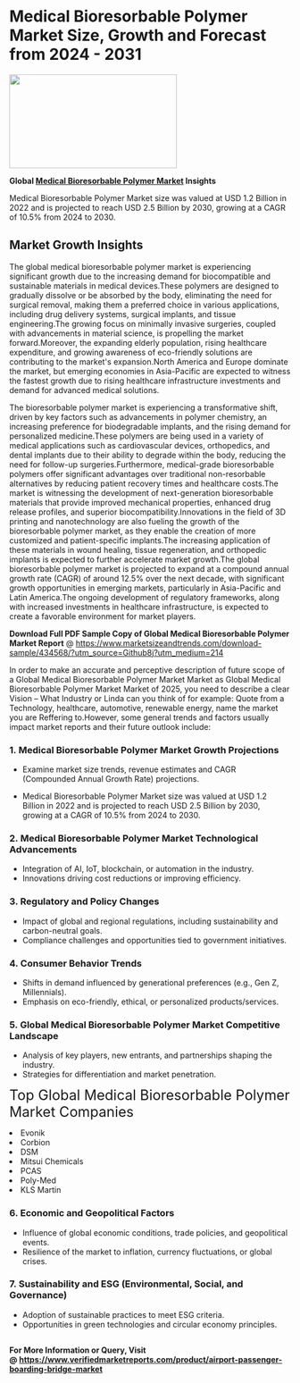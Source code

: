 <H1>Medical Bioresorbable Polymer Market Size, Growth and Forecast from 2024 - 2031</H1><img class="aligncenter size-medium wp-image-584254" src="https://thirdeyenews.in/wp-content/uploads/2024/09/Global-Market-Research-300x168.jpeg" alt="" width="300" height="168" /><p><strong>Global&nbsp;<a href="https://www.marketsizeandtrends.com/download-sample/434568/?utm_source=Github8j?utm_medium=214">Medical Bioresorbable Polymer Market</a> Insights</strong></p><p>Medical Bioresorbable Polymer Market size was valued at USD 1.2 Billion in 2022 and is projected to reach USD 2.5 Billion by 2030, growing at a CAGR of 10.5% from 2024 to 2030.</p><p><h2>Market Growth Insights</h2> <p>The global medical bioresorbable polymer market is experiencing significant growth due to the increasing demand for biocompatible and sustainable materials in medical devices.These polymers are designed to gradually dissolve or be absorbed by the body, eliminating the need for surgical removal, making them a preferred choice in various applications, including drug delivery systems, surgical implants, and tissue engineering.The growing focus on minimally invasive surgeries, coupled with advancements in material science, is propelling the market forward.Moreover, the expanding elderly population, rising healthcare expenditure, and growing awareness of eco-friendly solutions are contributing to the market's expansion.North America and Europe dominate the market, but emerging economies in Asia-Pacific are expected to witness the fastest growth due to rising healthcare infrastructure investments and demand for advanced medical solutions.</p> <p>The bioresorbable polymer market is experiencing a transformative shift, driven by key factors such as advancements in polymer chemistry, an increasing preference for biodegradable implants, and the rising demand for personalized medicine.These polymers are being used in a variety of medical applications such as cardiovascular devices, orthopedics, and dental implants due to their ability to degrade within the body, reducing the need for follow-up surgeries.Furthermore, medical-grade bioresorbable polymers offer significant advantages over traditional non-resorbable alternatives by reducing patient recovery times and healthcare costs.The market is witnessing the development of next-generation bioresorbable materials that provide improved mechanical properties, enhanced drug release profiles, and superior biocompatibility.Innovations in the field of 3D printing and nanotechnology are also fueling the growth of the bioresorbable polymer market, as they enable the creation of more customized and patient-specific implants.The increasing application of these materials in wound healing, tissue regeneration, and orthopedic implants is expected to further accelerate market growth.The global bioresorbable polymer market is projected to expand at a compound annual growth rate (CAGR) of around 12.5% over the next decade, with significant growth opportunities in emerging markets, particularly in Asia-Pacific and Latin America.The ongoing development of regulatory frameworks, along with increased investments in healthcare infrastructure, is expected to create a favorable environment for market players.</p><p><span class=""><strong>Download Full PDF Sample Copy of Global Medical Bioresorbable Polymer Market Report</strong> @ <a href="https://www.marketsizeandtrends.com/download-sample/434568/?utm_source=Github8j?utm_medium=214" target="_blank">https://www.marketsizeandtrends.com/download-sample/434568/?utm_source=Github8j?utm_medium=214</a></span></p><p>In order to make an accurate and perceptive description of future scope of a Global&nbsp;Medical Bioresorbable Polymer Market Market as Global&nbsp;Medical Bioresorbable Polymer Market Market of 2025, you need to describe a clear Vision &ndash; What Industry or Linda can you think of for example: Quote from a Technology, healthcare, automotive, renewable energy, name the market you are Reffering to.However, some general trends and factors usually impact market reports and their future outlook include:</p><h3>1.&nbsp;<strong>Medical Bioresorbable Polymer Market Growth Projections</strong></h3><ul><li>Examine market size trends, revenue estimates and CAGR (Compounded Annual Growth Rate) projections.</li><li><p>Medical Bioresorbable Polymer Market size was valued at USD 1.2 Billion in 2022 and is projected to reach USD 2.5 Billion by 2030, growing at a CAGR of 10.5% from 2024 to 2030.</p></li></ul><h3>2.&nbsp;<strong>Medical Bioresorbable Polymer Market Technological Advancements</strong></h3><ul><li>Integration of AI, IoT, blockchain, or automation in the industry.</li><li>Innovations driving cost reductions or improving efficiency.</li></ul><h3>3.&nbsp;<strong>Regulatory and Policy Changes</strong></h3><ul><li>Impact of global and regional regulations, including sustainability and carbon-neutral goals.</li><li>Compliance challenges and opportunities tied to government initiatives.</li></ul><h3>4.&nbsp;<strong>Consumer Behavior Trends</strong></h3><ul><li>Shifts in demand influenced by generational preferences (e.g., Gen Z, Millennials).</li><li>Emphasis on eco-friendly, ethical, or personalized products/services.</li></ul><h3>5.&nbsp;<strong>Global Medical Bioresorbable Polymer Market Competitive Landscape</strong></h3><ul><li>Analysis of key players, new entrants, and partnerships shaping the industry.</li><li>Strategies for differentiation and market penetration.</li></ul><p data-pm-slice="1 1 []"><span style="color: inherit; font-family: inherit; font-size: 25px;">Top Global Medical Bioresorbable Polymer Market Companies</span></p><div class="" data-test-id=""><p><li>Evonik</li><li> Corbion</li><li> DSM</li><li> Mitsui Chemicals</li><li> PCAS</li><li> Poly-Med</li><li> KLS Martin</li></p></div><h3>6.&nbsp;<strong>Economic and Geopolitical Factors</strong></h3><ul><li>Influence of global economic conditions, trade policies, and geopolitical events.</li><li>Resilience of the market to inflation, currency fluctuations, or global crises.</li></ul><h3>7.&nbsp;<strong>Sustainability and ESG (Environmental, Social, and Governance)</strong></h3><ul><li>Adoption of sustainable practices to meet ESG criteria.</li><li>Opportunities in green technologies and circular economy principles.</li></ul><h2><strong style="font-size: 14px;">For More Information or Query, Visit @&nbsp;</strong><a style="background-color: #ffffff; font-size: 14px;" href="https://www.marketsizeandtrends.com/report/medical-bioresorbable-polymer-market/" target="_blank">https://www.verifiedmarketreports.com/product/airport-passenger-boarding-bridge-market</a></h2>